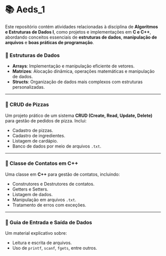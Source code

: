 # 📚 Aeds_1

Este repositório contém atividades relacionadas à disciplina de **Algoritmos e Estruturas de Dados I**, como projetos e implementações em **C e C++**, abordando conceitos essenciais de **estruturas de dados**, **manipulação de arquivos** e **boas práticas de programação**.



### 🔹 Estruturas de Dados

- **Arrays**: Implementação e manipulação eficiente de vetores.
- **Matrizes**: Alocação dinâmica, operações matemáticas e manipulação de dados.
- **Structs**: Organização de dados mais complexos com estruturas personalizadas.

---

### 🍕 CRUD de Pizzas

Um projeto prático de um sistema **CRUD (Create, Read, Update, Delete)** para gestão de pedidos de pizza. Inclui:

- Cadastro de pizzas.
- Cadastro de ingredientes.
- Listagem de cardápio.
- Banco de dados por meio de arquivos `.txt`.

---

### 📒 Classe de Contatos em C++

Uma classe em **C++** para gestão de contatos, incluindo:

- Construtores e Destrutores de contatos.
- Getters e Setters.
- Listagem de dados.
- Manipulação em arquivos `.txt`.
- Tratamento de erros com exceções.

---

### 📄 Guia de Entrada e Saída de Dados

Um material explicativo sobre:

- Leitura e escrita de arquivos.
- Uso de `printf`, `scanf`, `fgets`, entre outros.
